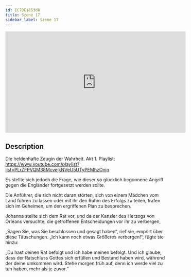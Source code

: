 ```yaml
---
id: IC7DE1853d8
title: Szene 17
sidebar_label: Szene 17
---
```


<iframe
  width="560"
  height="315"
  src="https://www.youtube.com/embed/IC7DE1853d8"
  title="YouTube video player"
  frameborder="0"
  allow="accelerometer; autoplay; clipboard-write; encrypted-media; gyroscope; picture-in-picture; web-share"
  referrerpolicy="strict-origin-when-cross-origin"
  allowfullscreen
></iframe>

## Description

Die heldenhafte Zeugin der Wahrheit. Akt 1. 
Playlist: https://www.youtube.com/playlist?list=PLrZFPVQM38McvejkNVeU5UTyPEMhzOnjn 

Es stellte sich jedoch die Frage, wie dieser so glücklich begonnene Angriff gegen die Engländer fortgesetzt werden sollte.

Die Anführer, die sich nicht daran störten, sich von einem Mädchen vom Land führen zu lassen oder mit ihr den Ruhm des Erfolgs zu teilen, trafen sich im Geheimen, um den ergriffenen Plan zu besprechen.

Johanna stellte sich dem Rat vor, und da der Kanzler des Herzogs von Orléans versuchte, die getroffenen Entscheidungen vor ihr zu verbergen,

„Sagen Sie, was Sie beschlossen und gesagt haben“, rief sie, empört über diese Täuschungen. „Ich kann noch etwas Größeres verbergen!“, fügte sie hinzu:

„Du hast deinen Rat befolgt und ich habe meinen befolgt. Und ich glaube, dass der Ratschluss Gottes sich erfüllen und Bestand haben wird, während der deine umkommen wird. Stehe morgen früh auf, denn ich werde viel zu tun haben, mehr als je zuvor.“
